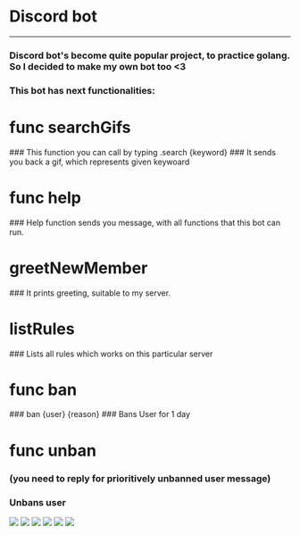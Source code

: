 
# Discord bot 
<hr>
<h3>Discord bot's become quite popular project, to practice golang. So I decided to make my own bot too <3 </h3>
    <h3>This bot has next functionalities: </h3>

<h1> func searchGifs</h1>
     ### This function you can call by typing .search {keyword}
     ### It sends you back a gif, which represents given keywoard
 
<h1> func help</h1>
 ###   Help function sends you message, with all functions that this bot can run.
    
<h1> greetNewMember </h1>
### It prints greeting, suitable to my server. 

<h1> listRules </h1> 
###    Lists all rules which works on this particular server </li>
    
<h1> func ban </h1> 
###     ban {user} {reason}  </li>
###     Bans User for 1 day  
        
<h1> func unban </h1> 
        
### (you need to reply for prioritively unbanned user message)  </li>
### Unbans user  
<img src="https://miro.medium.com/max/640/1*WMQ9AhJ_T_LEHuxiPoVaBw.webp">
<img src="https://user-images.githubusercontent.com/73220736/215282620-f9699190-cbfa-4f46-89bd-238d3ebc0cd9.jpg">
<img src="https://user-images.githubusercontent.com/73220736/215282626-5e7bedb1-afbc-4c6d-bf5d-b3963b6c570b.jpg">
<img src="https://user-images.githubusercontent.com/73220736/215282627-fc448241-8378-477b-aa6a-a7d68df8eb9a.jpg">
<img src="https://user-images.githubusercontent.com/73220736/225292988-6255a583-dbfe-430c-a212-f15e271f25d8.jpg">
<img src="https://user-images.githubusercontent.com/73220736/225565896-32c69215-4b1b-48ae-9256-8fe4e0f81166.jpg">
